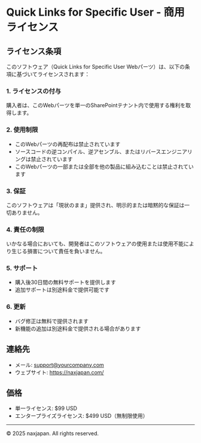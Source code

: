 # Quick Links for Specific User - 商用ライセンス

## ライセンス条項

このソフトウェア（Quick Links for Specific User Webパーツ）は、以下の条項に基づいてライセンスされます：

### 1. ライセンスの付与
購入者は、このWebパーツを単一のSharePointテナント内で使用する権利を取得します。

### 2. 使用制限
- このWebパーツの再配布は禁止されています
- ソースコードの逆コンパイル、逆アセンブル、またはリバースエンジニアリングは禁止されています
- このWebパーツの一部または全部を他の製品に組み込むことは禁止されています

### 3. 保証
このソフトウェアは「現状のまま」提供され、明示的または暗黙的な保証は一切ありません。

### 4. 責任の制限
いかなる場合においても、開発者はこのソフトウェアの使用または使用不能により生じる損害について責任を負いません。

### 5. サポート
- 購入後30日間の無料サポートを提供します
- 追加サポートは別途料金で提供可能です

### 6. 更新
- バグ修正は無料で提供されます
- 新機能の追加は別途料金で提供される場合があります

## 連絡先
- メール: support@yourcompany.com
- ウェブサイト: https://naxjapan.com/

## 価格
- 単一ライセンス: $99 USD
- エンタープライズライセンス: $499 USD（無制限使用）

---
© 2025 naxjapan. All rights reserved. 
